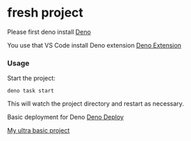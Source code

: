 # fresh project

Please first deno install
[Deno](https://deno.land/#installation)

You use that VS Code install Deno extension
[Deno Extension](https://marketplace.visualstudio.com/items?itemName=denoland.vscode-deno)

### Usage

Start the project:

```
deno task start
```

This will watch the project directory and restart as necessary.

Basic deployment for Deno
[Deno Deploy](https://deno.com/deploy)

[My ultra basic project](https://fresh-deno-ist-xsyyjzdtn7jg.deno.dev/)

